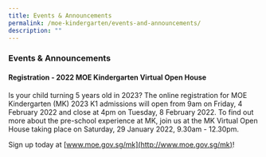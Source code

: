 ```yaml
---
title: Events & Announcements
permalink: /moe-kindergarten/events-and-announcements/
description: ""
---
```

### **Events & Announcements**
#### **Registration - 2022 MOE Kindergarten Virtual Open House**
Is your child turning 5 years old in 2023? The online registration for MOE Kindergarten (MK) 2023 K1 admissions will open from 9am on Friday, 4 February 2022 and close at 4pm on Tuesday, 8 February 2022. To find out more about the pre-school experience at MK, join us at the MK Virtual Open House taking place on Saturday, 29 January 2022, 9.30am - 12.30pm.

Sign up today at [www.moe.gov.sg/mk](http://www.moe.gov.sg/mk)!


